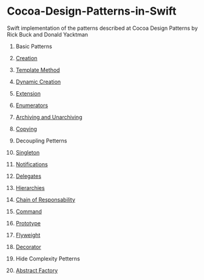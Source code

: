 # Cocoa-Design-Patterns-in-Swift
Swift implementation of the patterns described at Cocoa Design Patterns by Rick Buck and Donald Yacktman

1. Basic Patterns
  1. [Creation](https://github.com/asalom/Cocoa-Design-Patterns-in-Swift/tree/master/DesignPatterns/DesignPatterns/Basic/Creation)
  2. [Template Method](https://github.com/asalom/Cocoa-Design-Patterns-in-Swift/tree/master/DesignPatterns/DesignPatterns/Basic/Template%20Method)
  3. [Dynamic Creation](https://github.com/asalom/Cocoa-Design-Patterns-in-Swift/tree/master/DesignPatterns/DesignPatterns/Basic/Dynamic%20Creation)
  4. [Extension](https://github.com/asalom/Cocoa-Design-Patterns-in-Swift/tree/master/DesignPatterns/DesignPatterns/Basic/Extension)
  5. [Enumerators](https://github.com/asalom/Cocoa-Design-Patterns-in-Swift/tree/master/DesignPatterns/DesignPatterns/Basic/Enumerators)
  6. [Archiving and Unarchiving](https://github.com/asalom/Cocoa-Design-Patterns-in-Swift/tree/master/DesignPatterns/DesignPatterns/Basic/Archiving%20and%20Unarchiving)
  7. [Copying](https://github.com/asalom/Cocoa-Design-Patterns-in-Swift/tree/master/DesignPatterns/DesignPatterns/Basic/Copying)

2. Decoupling Petterns
  1. [Singleton](https://github.com/asalom/Cocoa-Design-Patterns-in-Swift/tree/master/DesignPatterns/DesignPatterns/Decoupling/Singleton)
  2. [Notifications](https://github.com/asalom/Cocoa-Design-Patterns-in-Swift/tree/master/DesignPatterns/DesignPatterns/Decoupling/Notifications)
  3. [Delegates](https://github.com/asalom/Cocoa-Design-Patterns-in-Swift/tree/master/DesignPatterns/DesignPatterns/Decoupling/Delegates)
  4. [Hierarchies](https://github.com/asalom/Cocoa-Design-Patterns-in-Swift/tree/master/DesignPatterns/DesignPatterns/Decoupling/Hierarchies)
  5. [Chain of Responsability](https://github.com/asalom/Cocoa-Design-Patterns-in-Swift/tree/master/DesignPatterns/DesignPatterns/Decoupling/Chain%20of%20Responsability)
  6. [Command](https://github.com/asalom/Cocoa-Design-Patterns-in-Swift/tree/master/DesignPatterns/DesignPatterns/Decoupling/Command)
  7. [Prototype](https://github.com/asalom/Cocoa-Design-Patterns-in-Swift/tree/master/DesignPatterns/DesignPatterns/Decoupling/Prototype)
  8. [Flyweight](https://github.com/asalom/Cocoa-Design-Patterns-in-Swift/tree/master/DesignPatterns/DesignPatterns/Decoupling/Flyweight)
  9. [Decorator](https://github.com/asalom/Cocoa-Design-Patterns-in-Swift/tree/master/DesignPatterns/DesignPatterns/Decoupling/Decorator)

3. Hide Complexity Petterns
  1. [Abstract Factory](https://github.com/asalom/Cocoa-Design-Patterns-in-Swift/tree/master/DesignPatterns/DesignPatterns/Hide%20Complexity/Abstract%20Factory)